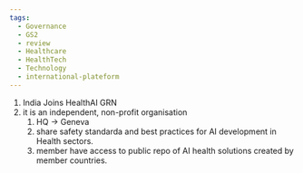 ```yaml
---
tags:
  - Governance
  - GS2
  - review
  - Healthcare
  - HealthTech
  - Technology
  - international-plateform
---
```

1. India Joins HealthAI GRN
2. it is an independent, non-profit organisation 
	1. HQ -> Geneva
	2. share safety standarda and best practices for AI development in Health sectors.
	3. member have access to public repo of AI health solutions created by member countries.